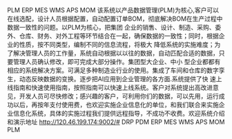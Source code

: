 PLM ERP MES WMS APS MOM 
该系统以产品数据管理(PLM)为核心,客户可以在线选配，设计人员根据配置，自动配置订单BOM，彻底解决BOM在生产过程中数据一致性的问题。以PLM为核心，把集团 企业的销售、设计、制造、采购、委外、仓库、财务、对外工程等环节结合在一起，确保数据的一致性；同时，根据企业的性质，按不同类型，编制不同的信息流程，将极大 降低系统的实施难度；为了解决管理人员的工作量，系统自动根据以以往的数据，自动匹配合适的数据，只要管理人员确认修改，即可完成大部分操作。集团型大企业、中小 型企业都都有相应的系统解决方案。可满足多种制造业行业的使用。集成了车间和仓库的数字孪生，动态反映数据的变换。逐步把AI应用到企业管理的各方面.系统提供了快 速上线指南和快速使用指南，按照指南可以快速上线系统。客户对系统提出高改进意见，开发人员可尽快修改；感兴趣的客户，可利用你们的数据，可以先用，运行成功以后，再按年支付使用费，也欢迎实施企业信息化的单位，和我们联合来实施企业信息化系统，具体的实施过程我们提供远程指导，不成功不收费。欢迎系统介绍和演示地址 http://120.46.199.174:9002/# DRP PDM ERP MES WMS APS MOM PLM
